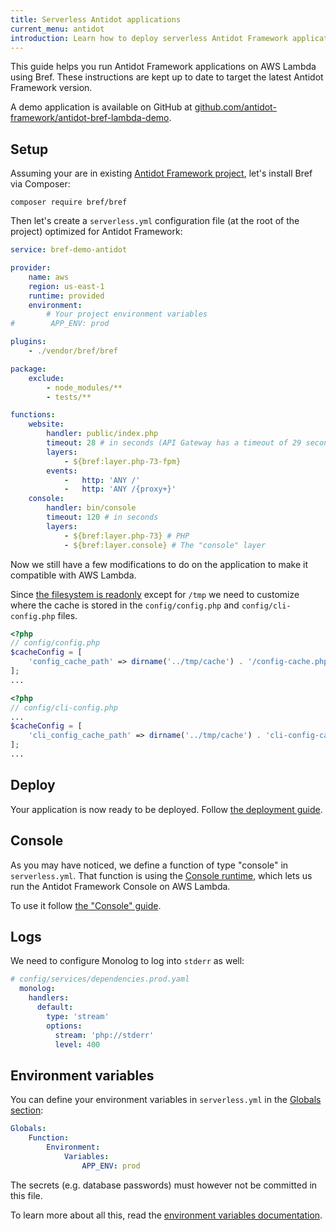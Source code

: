 ```yaml
---
title: Serverless Antidot applications
current_menu: antidot
introduction: Learn how to deploy serverless Antidot Framework applications on AWS Lambda using Bref.
---
```


This guide helps you run Antidot Framework applications on AWS Lambda using Bref. These instructions are kept up to date to target the latest Antidot Framework version.

A demo application is available on GitHub at [github.com/antidot-framework/antidot-bref-lambda-demo](https://github.com/antidot-framework/antidot-bref-lambda-demo).

## Setup

Assuming your are in existing [Antidot Framework project](https://github.com/antidot-framework/antidot-starter), let's install Bref via Composer:

```
composer require bref/bref
```

Then let's create a `serverless.yml` configuration file (at the root of the project) optimized for Antidot Framework:

```yaml
service: bref-demo-antidot

provider:
    name: aws
    region: us-east-1
    runtime: provided
    environment:
        # Your project environment variables
#        APP_ENV: prod

plugins:
    - ./vendor/bref/bref

package:
    exclude:
        - node_modules/**
        - tests/**

functions:
    website:
        handler: public/index.php
        timeout: 28 # in seconds (API Gateway has a timeout of 29 seconds)
        layers:
            - ${bref:layer.php-73-fpm}
        events:
            -   http: 'ANY /'
            -   http: 'ANY /{proxy+}'
    console:
        handler: bin/console
        timeout: 120 # in seconds
        layers:
            - ${bref:layer.php-73} # PHP
            - ${bref:layer.console} # The "console" layer
```

Now we still have a few modifications to do on the application to make it compatible with AWS Lambda.

Since [the filesystem is readonly](/docs/environment/storage.html) except for `/tmp` we need to customize where the cache 
is stored in the `config/config.php` and `config/cli-config.php` files. 

```php
<?php
// config/config.php
$cacheConfig = [
    'config_cache_path' => dirname('../tmp/cache') . '/config-cache.php',
];
...
```

```php
<?php
// config/cli-config.php
...
$cacheConfig = [
    'cli_config_cache_path' => dirname('../tmp/cache') . 'cli-config-cache.php',
];
...
```

## Deploy

Your application is now ready to be deployed. Follow [the deployment guide](/docs/deploy.md).

## Console

As you may have noticed, we define a function of type "console" in `serverless.yml`. That function is using the [Console runtime](/docs/runtimes/console.md), which lets us run the Antidot Framework Console on AWS Lambda.

To use it follow [the "Console" guide](/docs/runtimes/console.md).

## Logs

We need to configure Monolog to log into `stderr` as well:

```yaml
# config/services/dependencies.prod.yaml
  monolog:
    handlers:
      default:
        type: 'stream'
        options:
          stream: 'php://stderr'
          level: 400
```

## Environment variables

You can define your environment variables in `serverless.yml` in the [Globals section](https://github.com/awslabs/serverless-application-model/blob/master/docs/globals.rst):

```yaml
Globals:
    Function:
        Environment:
            Variables:
                APP_ENV: prod
```

The secrets (e.g. database passwords) must however not be committed in this file.

To learn more about all this, read the [environment variables documentation](/docs/environment/variables.md).
